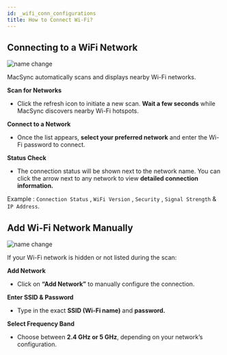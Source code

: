 ```yaml
---
id: _wifi_conn_configurations
title: How to Connect Wi-Fi?
---
```


## Connecting to a WiFi Network

![name change](/img/wifi/wifi_setup_macsync.svg)

MacSync automatically scans and displays nearby Wi-Fi networks.

**Scan for Networks**
- Click the refresh icon to initiate a new scan. **Wait a few seconds** while MacSync discovers nearby Wi-Fi hotspots.

**Connect to a Network**
- Once the list appears, **select your preferred network** and enter the Wi-Fi password to connect.

**Status Check**
- The connection status will be shown next to the network name. You can click the arrow next to any network to view **detailed connection information.** 

Example : `Connection Status` , `WiFi Version` , `Security` , `Signal Strength` & `IP Address`.


## Add Wi-Fi Network Manually

![name change](/img/wifi/manually_add_wifi_macsync.svg)

If your Wi-Fi network is hidden or not listed during the scan:

**Add Network**
- Click on **“Add Network”** to manually configure the connection.

**Enter SSID & Password**
- Type in the exact **SSID (Wi-Fi name)** and **password.**

**Select Frequency Band**
- Choose between **2.4 GHz or 5 GHz**, depending on your network’s configuration.
